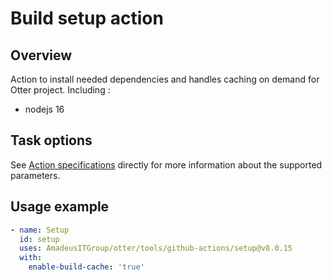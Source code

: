 # Build setup action

## Overview
Action to install needed dependencies and handles caching on demand for Otter project.
Including :
* nodejs 16

## Task options
See [Action specifications](tools/github-actions/setup/action.yml) directly for more information about the supported parameters.

## Usage example
```yaml
- name: Setup
  id: setup
  uses: AmadeusITGroup/otter/tools/github-actions/setup@v8.0.15
  with:
    enable-build-cache: 'true'
```
